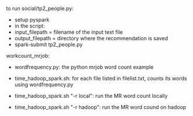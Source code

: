 to run social/tp2_people.py:
- setup pyspark
- in the script:
- input_filepath = filename of the input text file
- output_filepath = directory where the recommendation is saved
- spark-submit tp2_people.py


workcount_mrjob:
- wordfrequency.py: the python mrjob word count example
- time_hadoop_spark.sh: for each file listed in filelist.txt, counts its words using wordfrequency.py

-  time_hadoop_spark.sh "-r local": run the MR word count locally
-  time_hadoop_spark.sh "-r hadoop": run the MR word cound on hadoop 
